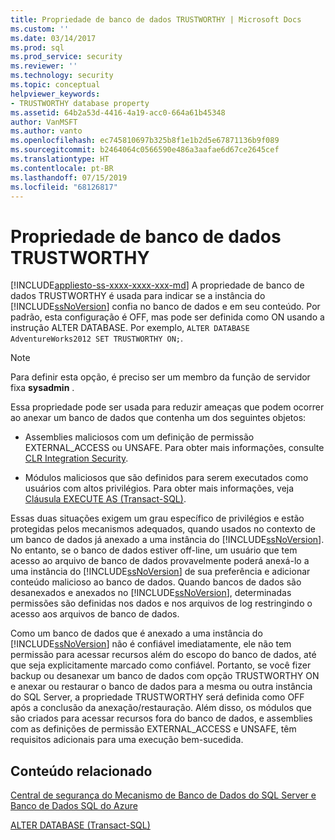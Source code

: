 ```yaml
---
title: Propriedade de banco de dados TRUSTWORTHY | Microsoft Docs
ms.custom: ''
ms.date: 03/14/2017
ms.prod: sql
ms.prod_service: security
ms.reviewer: ''
ms.technology: security
ms.topic: conceptual
helpviewer_keywords:
- TRUSTWORTHY database property
ms.assetid: 64b2a53d-4416-4a19-acc0-664a61b45348
author: VanMSFT
ms.author: vanto
ms.openlocfilehash: ec745810697b325b8f1e1b2d5e67871136b9f089
ms.sourcegitcommit: b2464064c0566590e486a3aafae6d67ce2645cef
ms.translationtype: HT
ms.contentlocale: pt-BR
ms.lasthandoff: 07/15/2019
ms.locfileid: "68126817"
---
```

# <a name="trustworthy-database-property"></a>Propriedade de banco de dados TRUSTWORTHY
[!INCLUDE[appliesto-ss-xxxx-xxxx-xxx-md](../../includes/appliesto-ss-xxxx-xxxx-xxx-md.md)]
  A propriedade de banco de dados TRUSTWORTHY é usada para indicar se a instância do [!INCLUDE[ssNoVersion](../../includes/ssnoversion-md.md)] confia no banco de dados e em seu conteúdo. Por padrão, esta configuração é OFF, mas pode ser definida como ON usando a instrução ALTER DATABASE. Por exemplo, `ALTER DATABASE AdventureWorks2012 SET TRUSTWORTHY ON;`.  
  
> [!NOTE]  
>  Para definir esta opção, é preciso ser um membro da função de servidor fixa **sysadmin** .  
  
 Essa propriedade pode ser usada para reduzir ameaças que podem ocorrer ao anexar um banco de dados que contenha um dos seguintes objetos:  
  
-   Assemblies maliciosos com um definição de permissão EXTERNAL_ACCESS ou UNSAFE. Para obter mais informações, consulte [CLR Integration Security](../../relational-databases/clr-integration/security/clr-integration-security.md).  
  
-   Módulos maliciosos que são definidos para serem executados como usuários com altos privilégios. Para obter mais informações, veja [Cláusula EXECUTE AS &#40;Transact-SQL&#41;](../../t-sql/statements/execute-as-clause-transact-sql.md).  
  
 Essas duas situações exigem um grau específico de privilégios e estão protegidas pelos mecanismos adequados, quando usados no contexto de um banco de dados já anexado a uma instância do [!INCLUDE[ssNoVersion](../../includes/ssnoversion-md.md)]. No entanto, se o banco de dados estiver off-line, um usuário que tem acesso ao arquivo de banco de dados provavelmente poderá anexá-lo a uma instância do [!INCLUDE[ssNoVersion](../../includes/ssnoversion-md.md)] de sua preferência e adicionar conteúdo malicioso ao banco de dados. Quando bancos de dados são desanexados e anexados no [!INCLUDE[ssNoVersion](../../includes/ssnoversion-md.md)], determinadas permissões são definidas nos dados e nos arquivos de log restringindo o acesso aos arquivos de banco de dados.  
  
 Como um banco de dados que é anexado a uma instância do [!INCLUDE[ssNoVersion](../../includes/ssnoversion-md.md)] não é confiável imediatamente, ele não tem permissão para acessar recursos além do escopo do banco de dados, até que seja explicitamente marcado como confiável. Portanto, se você fizer backup ou desanexar um banco de dados com opção TRUSTWORTHY ON e anexar ou restaurar o banco de dados para a mesma ou outra instância do SQL Server, a propriedade TRUSTWORTHY será definida como OFF após a conclusão da anexação/restauração. Além disso, os módulos que são criados para acessar recursos fora do banco de dados, e assemblies com as definições de permissão EXTERNAL_ACCESS e UNSAFE, têm requisitos adicionais para uma execução bem-sucedida.  
  
## <a name="related-content"></a>Conteúdo relacionado  
 [Central de segurança do Mecanismo de Banco de Dados do SQL Server e Banco de Dados SQL do Azure](../../relational-databases/security/security-center-for-sql-server-database-engine-and-azure-sql-database.md)  
  
 [ALTER DATABASE &#40;Transact-SQL&#41;](../../t-sql/statements/alter-database-transact-sql.md)  
  
  
